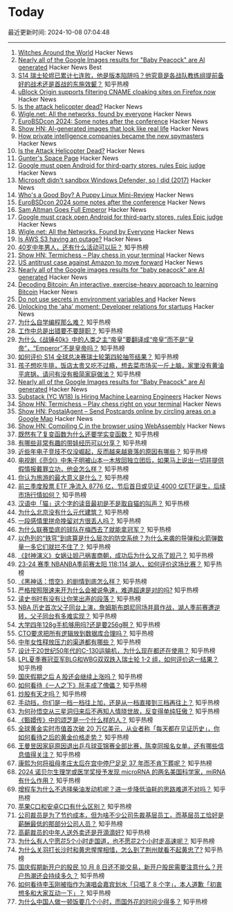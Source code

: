 # Today

最近更新时间: 2024-10-08 07:04:48

--- 
1. [Witches Around the World](https://aeon.co/essays/the-universal-belief-in-witches-reveals-our-deepest-fears) Hacker News
2. [Nearly all of the Google Images results for "Baby Peacock" are AI generated](https://twitter.com/notengoprisa/status/1842550658102079556) Hacker News Best
3. [S14 瑞士轮烬已累计七连败，他是版本陷阱吗？他究竟是各战队教练组提前备好的战术还是首战的东施效颦？](https://www.zhihu.com/question/766753543) 知乎热榜
4. [uBlock Origin supports filtering CNAME cloaking sites on Firefox now](https://github.com/gorhill/uBlock/commit/6acf97bf51) Hacker News
5. [Is the attack helicopter dead?](https://hushkit.net/2024/10/07/is-the-attack-helicopter-dead/) Hacker News
6. [Wigle.net: All the networks, found by everyone](https://wigle.net/) Hacker News
7. [EuroBSDcon 2024: Some notes after the conference](https://blog.netbsd.org/tnf/entry/eurobsdcon_2024_in_dublin_ireland) Hacker News
8. [Show HN: AI-generated images that look like real life](https://www.gounfaked.com/) Hacker News
9. [How private intelligence companies became the new spymasters](https://engelsbergideas.com/essays/private-intelligence/) Hacker News
10. [Is the Attack Helicopter Dead?](https://hushkit.net/2024/10/07/is-the-attack-helicopter-dead/) Hacker News
11. [Gunter's Space Page](https://space.skyrocket.de/index.html) Hacker News
12. [Google must open Android for third-party stores, rules Epic judge](https://www.theverge.com/policy/2024/10/7/24243316/epic-google-permanent-injunction-ruling-third-party-stores) Hacker News
13. [Microsoft didn't sandbox Windows Defender, so I did (2017)](https://blog.trailofbits.com/2017/08/02/microsoft-didnt-sandbox-windows-defender-so-i-did/) Hacker News
14. [Who's a Good Boy? A Puppy Linux Mini-Review](https://bbbhltz.codeberg.page/blog/2024/09/puppylinux/) Hacker News
15. [EuroBSDcon 2024 some notes after the conference](https://blog.netbsd.org/tnf/entry/eurobsdcon_2024_in_dublin_ireland) Hacker News
16. [Sam Altman Goes Full Emperor](https://nonzero.substack.com/p/sam-altman-goes-full-emperor) Hacker News
17. [Google must crack open Android for third-party stores, rules Epic judge](https://www.theverge.com/policy/2024/10/7/24243316/epic-google-permanent-injunction-ruling-third-party-stores) Hacker News
18. [Wigle.net: All the Networks. Found by Everyone](https://wigle.net/) Hacker News
19. [Is AWS S3 having an outage?](https://news.ycombinator.com/item?id=41770111) Hacker News
20. [40岁中年男人，还有什么活动可以玩？](https://www.zhihu.com/question/585551538) 知乎热榜
21. [Show HN: Termichess – Play chess in your terminal](https://github.com/whiletruelearn/termichess) Hacker News
22. [US antitrust case against Amazon to move forward](https://www.reuters.com/technology/us-antitrust-case-against-amazon-move-forward-2024-10-07/) Hacker News
23. [Nearly all of the Google images results for "baby peacock" are AI generated](https://twitter.com/notengoprisa/status/1842550658102079556) Hacker News
24. [Decoding Bitcoin: An interactive, exercise-heavy approach to learning Bitcoin](https://bitcoindevs.xyz/decoding) Hacker News
25. [Do not use secrets in environment variables and](https://www.nodejs-security.com/blog/do-not-use-secrets-in-environment-variables-and-here-is-how-to-do-it-better) Hacker News
26. [Unlocking the 'aha' moment: Developer relations for startups](https://www.signalfire.com/blog/devrel-for-startups) Hacker News
27. [为什么自学编程那么难？](https://www.zhihu.com/question/636216382) 知乎热榜
28. [工作中总是出错要不要辞职？](https://www.zhihu.com/question/738179508) 知乎热榜
29. [为什么《战锤40k》中的人类之主“帝皇”要翻译成“帝皇”而不是“皇帝”，“Emperor”不是皇帝吗？](https://www.zhihu.com/question/664487666) 知乎热榜
30. [如何评价 S14 全球总决赛瑞士轮第四轮抽签结果？](https://www.zhihu.com/question/773080310) 知乎热榜
31. [孩子想吃牛排，饭店太贵又吃不过瘾，想去菜市场买一斤上脑，家里没有黄油平底锅，请问有没有极简家庭做法？](https://www.zhihu.com/question/361215171) 知乎热榜
32. [Nearly all of the Google Images results for "Baby Peacock" are AI generated](https://twitter.com/notengoprisa/status/1842550658102079556) Hacker News
33. [Substack (YC W18) Is Hiring Machine Learning Engineers](https://grnh.se/d034f1ba5us) Hacker News
34. [Show HN: Termichess – Play chess right on your terminal](https://github.com/whiletruelearn/termichess) Hacker News
35. [Show HN: PostalAgent – Send Postcards online by circling areas on a Google Map](https://postalagent.com) Hacker News
36. [Show HN: Compiling C in the browser using WebAssembly](https://wasmer.io/posts/clang-in-browser) Hacker News
37. [既然有了复变函数为什么还要学实变函数？](https://www.zhihu.com/question/599919512) 知乎热榜
38. [有哪些非常有趣的带娃经历可以分享？](https://www.zhihu.com/question/627413806) 知乎热榜
39. [近些年电子竞技不仅没崛起，反而越来越衰落的原因有哪些？](https://www.zhihu.com/question/730315331) 知乎热榜
40. [电视剧《亮剑》中朱子明被山本一木放回独立团后，如果马上说出一切并提供假情报戴罪立功，他会怎么样？](https://www.zhihu.com/question/531307823) 知乎热榜
41. [你认为旅游的最大意义是什么？](https://www.zhihu.com/question/759183392) 知乎热榜
42. [前三季度股票 ETF 净流入 8776 亿，节后首日或见证 4000 亿ETF诞生，后续市场行情如何？](https://www.zhihu.com/question/766729292) 知乎热榜
43. [汉语中「猫」这个字的读音最初是不是取自猫的叫声？](https://www.zhihu.com/question/305221269) 知乎热榜
44. [为什么北京没有什么元代建筑？](https://www.zhihu.com/question/36083684) 知乎热榜
45. [一段感情里拼命挽留对方很丢人吗？](https://www.zhihu.com/question/668116598) 知乎热榜
46. [为什么联赛垫底的球队在梅西去了就能拿冠军？](https://www.zhihu.com/question/757764778) 知乎热榜
47. [以色列的“铁穹”到底算是什么层次的防空系统？为什么来袭的导弹和火箭弹数量一多它们就拦不住了？](https://www.zhihu.com/question/747829576) 知乎热榜
48. [《封神演义》女娲让妲己祸害商朝，成功后为什么又杀了妲己？](https://www.zhihu.com/question/559579842) 知乎热榜
49. [23-24 赛季 NBANBA季前赛太阳 118:114 湖人，如何评价这场比赛？](https://www.zhihu.com/question/767211274) 知乎热榜
50. [《黑神话：悟空》的剧情到底怎么样？](https://www.zhihu.com/question/665247301) 知乎热榜
51. [严格按照限速来开为什么会被说龟速，难道超速是对的吗?](https://www.zhihu.com/question/661639652) 知乎热榜
52. [读史书时有没有让你笑出声的段落？](https://www.zhihu.com/question/31673647) 知乎热榜
53. [NBA 历史首次父子同台上演，詹姆斯布朗尼同场并肩作战，湖人季前赛遭逆转，父子同台有多难实现？](https://www.zhihu.com/question/768110084) 知乎热榜
54. [大学四年128g手机够用吗?还是要256g啊？](https://www.zhihu.com/question/667315318) 知乎热榜
55. [CTO要求把所有逻辑放到数据库合理吗？](https://www.zhihu.com/question/661428819) 知乎热榜
56. [中年女性释放压力的渠道都有哪些？](https://www.zhihu.com/question/660781071) 知乎热榜
57. [设计于20世纪50年代的C-130运输机，为什么现在都还在使用？](https://www.zhihu.com/question/316386066) 知乎热榜
58. [LPL夏季赛冠亚军BLG和WBG双双跌入瑞士轮 1-2 组，如何评价这一结果？](https://www.zhihu.com/question/767213211) 知乎热榜
59. [国庆假期之后 A 股还会继续上涨吗？](https://www.zhihu.com/question/747750897) 知乎热榜
60. [如何看待《一人之下》阮丰成了傀儡？](https://www.zhihu.com/question/666344250) 知乎热榜
61. [炒股有天才吗？](https://www.zhihu.com/question/347794928) 知乎热榜
62. [手动挡，你们是一档一档往上加，还是从一档直接到三档再往上？](https://www.zhihu.com/question/652616004) 知乎热榜
63. [为何孙悟空从三星洞归来后不再知人情晓世故，反变得单纯狂傲？](https://www.zhihu.com/question/668095492) 知乎热榜
64. [《甄嬛传》中的颂芝是一个什么样的人？](https://www.zhihu.com/question/546881526) 知乎热榜
65. [全球黄金实时市值首次破 20 万亿美元，从业者称「每天都在见证历史」，你如何看待之后的黄金价格走势？](https://www.zhihu.com/question/757771123) 知乎热榜
66. [王曼昱因家庭原因退出乒乓球亚锦赛全部比赛，陈幸同报名女单，还有哪些信息值得关注？](https://www.zhihu.com/question/769960139) 知乎热榜
67. [康熙为何将祖母孝庄太后在宫中停尸足足 37 年而不肯下葬呢？](https://www.zhihu.com/question/499221047) 知乎热榜
68. [2024 诺贝尔生理学或医学奖授予发现 microRNA 的两名美国科学家，miRNA 有什么作用？](https://www.zhihu.com/question/767419651) 知乎热榜
69. [增程车为什么不选择柴油发动机呢？进一步降低油耗的思路难道不对吗？](https://www.zhihu.com/question/665036311) 知乎热榜
70. [苹果C口和安卓C口有什么区别？](https://www.zhihu.com/question/646909743) 知乎热榜
71. [公司裁员是为了节约成本，但为啥不少公司先裁基层员工，而基层员工恰好是薪酬最低的那部分公司人员？](https://www.zhihu.com/question/739397731) 知乎热榜
72. [高薪裁员的中年人送外卖还是开滴滴好?](https://www.zhihu.com/question/614736801) 知乎热榜
73. [为什么有人宁愿花5个小时走国道，也不愿花2个小时走高速呢？](https://www.zhihu.com/question/662017658) 知乎热榜
74. [为什么关羽打长沙时和黄忠惺惺相惜，怎么到了荆州就看不起黄忠了?](https://www.zhihu.com/question/548378741) 知乎热榜
75. [国庆假期新开户的股民 10 月 8 日还不能交易，新开户股民需要注意什么？开户热潮还会持续多久？](https://www.zhihu.com/question/767276412) 知乎热榜
76. [如何看待李玉刚被指作为演唱会嘉宾划水「只唱了 8 个字」，本人道歉「初衷想多和大家互动一下」？](https://www.zhihu.com/question/752060060) 知乎热榜
77. [为什么中国人做一顿饭要几个小时，而国外花的时间少得多？](https://www.zhihu.com/question/28655927) 知乎热榜
